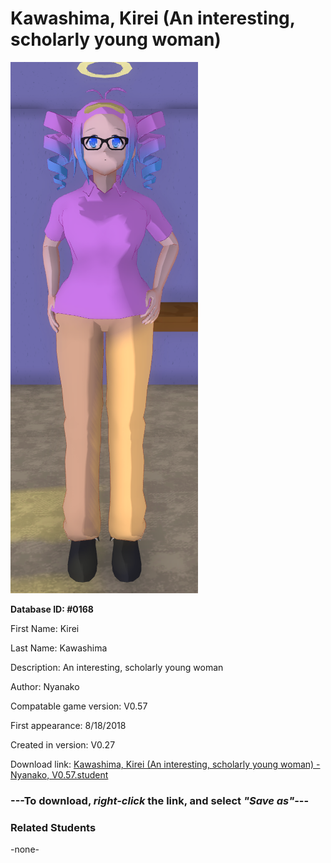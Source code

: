 # Kawashima, Kirei (An interesting, scholarly young woman)

<img src="../../Files/Images/Kawashima, Kirei (An interesting, scholarly young woman).png" title="Kawashima, Kirei (An interesting, scholarly young woman) - Nyanako, V0.57">

**Database ID: #0168**

First Name: Kirei

Last Name: Kawashima

Description: An interesting, scholarly young woman

Author: Nyanako

Compatable game version: V0.57

First appearance: 8/18/2018

Created in version: V0.27

Download link: <a href="https://raw.githubusercontent.com/Arbiter1223/Daigaku-Gurashi-Custom-Students/master/Files/Student%20Files/Kawashima%2C%20Kirei%20(An%20interesting%2C%20scholarly%20young%20woman)%20-%20Nyanako%2C%20V0.57.student">Kawashima, Kirei (An interesting, scholarly young woman) - Nyanako, V0.57.student</a>

### ---**To download, _right-click_ the link, and select _"Save as"_**---

### Related Students

-none-
